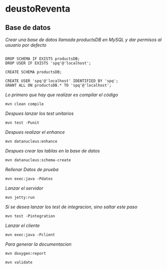 # deustoReventa

## Base de datos
_Crear una base de datos llamada productsDB en MySQL y dar permisos al usuario por defecto_
```

DROP SCHEMA IF EXISTS productsDB;
DROP USER IF EXISTS 'spq'@'localhost';

CREATE SCHEMA productsDB;

CREATE USER 'spq'@'localhost' IDENTIFIED BY 'spq';
GRANT ALL ON productsDB.* TO 'spq'@'localhost';
```

_Lo primero que hay que realizar es compilar el código_

```
mvn clean compile
```

_Despues lanzar los test unitarios_
```
mvn test -Punit
```

_Despues realizar el enhance_
```
mvn datanucleus:enhance
```


_Despues crear las tablas en la base de datos_
```
mvn datanucleus:schema-create
```

_Rellenar Datos de prueba_
```
mvn exec:java -Pdatos
```
_Lanzar el servidor_

```
mvn jetty:run
```

_Si se desea lanzar los test de integracion, sino saltar este paso_

```
mvn test -Pintegration
```

_Lanzar el cliente_

```
mvn exec:java -Pclient
```

_Para generar la documentacion_

```
mvn doxygen:report
```
```
mvn validate
```

